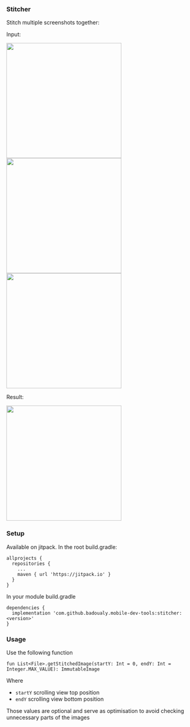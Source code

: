 ### Stitcher

Stitch multiple screenshots together:

Input:

<img src="https://github.com/badoualy/mobile-dev-tools/blob/main/ART/stitch1.png" width="300"><img src="https://github.com/badoualy/mobile-dev-tools/blob/main/ART/stitch2.png" width="300"><img src="https://github.com/badoualy/mobile-dev-tools/blob/main/ART/stitch3.png" width="300">

Result:

<img src="https://github.com/badoualy/mobile-dev-tools/blob/main/ART/stitched.png" width="300">

### Setup

Available on jitpack. In the root build.gradle:

```
allprojects {
  repositories {
    ...
    maven { url 'https://jitpack.io' }
  }
}
```

In your module build.gradle

```
dependencies {
  implementation 'com.github.badoualy.mobile-dev-tools:stitcher:<version>'
}
```

### Usage

Use the following function

`fun List<File>.getStitchedImage(startY: Int = 0, endY: Int = Integer.MAX_VALUE): ImmutableImage`

Where

* `startY` scrolling view top position
* `endY` scrolling view bottom position

Those values are optional and serve as optimisation to avoid checking unnecessary parts of the images
